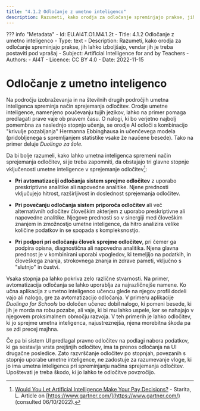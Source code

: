 ```yaml
---
title: "4.1.2 Odločanje z umetno inteligenco"
description: Razumeti, kako orodja za odločanje spreminjajo prakse, jih lahko izboljšajo, vendar jih je treba postaviti pod vprašaj
---
```

??? info "Metadata"
    - Id: EU.AI4T.O1.M4.1.2t
    - Title: 4.1.2 Odločanje z umetno inteligenco
    - Type: text
    - Description: Razumeti, kako orodja za odločanje spreminjajo prakse, jih lahko izboljšajo, vendar jih je treba postaviti pod vprašaj
    - Subject: Artificial Intelligence for and by Teachers
    - Authors:
        - AI4T 
    - Licence: CC BY 4.0
    - Date: 2022-11-15


# Odločanje z umetno inteligenco

Na področju izobraževanja in na številnih drugih področjih umetna inteligenca spreminja način sprejemanja odločitev. Orodje umetne inteligence, namenjeno poučevanju tujih jezikov, lahko na primer pomaga predlagati prave vaje ob pravem času.
O nalogi, ki bo verjetno najbolj pomembna za naslednjo stopnjo učenja, se orodje AI odloči s kombinacijo "krivulje pozabljanja" Hermanna Ebbinghausa in učenčevega modela (pridobljenega s spremljanjem statistike vsake že naučene besede). Tako na primer deluje *Duolingo za šole*.

Da bi bolje razumeli, kako lahko umetna inteligenca spremeni način sprejemanja odločitev, si je treba zapomniti, da obstajajo tri glavne stopnje vključenosti umetne inteligence v sprejemanje odločitev[^1]:

- **Pri avtomatizaciji odločanja** **sistem sprejme odločitev** z uporabo preskriptivne analitike ali napovedne analitike. Njene prednosti vključujejo hitrost, razširljivost in doslednost sprejemanja odločitev.

- **Pri povečanju odločanja** **sistem priporoča odločitev** ali več alternativnih odločitev človeškim akterjem z uporabo preskriptivne ali napovedne analitike. Njegove prednosti so v sinergiji med človeškim znanjem in zmožnostjo umetne inteligence, da hitro analizira velike količine podatkov in se spopada s kompleksnostjo.

- **Pri podpori pri odločanju človek sprejme odločitev**, pri čemer ga podpira opisna, diagnostična ali napovedna analitika. Njena glavna prednost je v kombinirani uporabi vpogledov, ki temeljijo na podatkih, in človeškega znanja, strokovnega znanja in zdrave pameti, vključno s "slutnjo" in čustvi.

Vsaka stopnja pa lahko pokriva zelo različne stvarnosti. Na primer, avtomatizacija odločanja se lahko uporablja za najrazličnejše namene. Ko učna aplikacija z umetno inteligenco učencu glede na njegov profil dodeli vajo ali nalogo, gre za avtomatizacijo odločanja. V primeru aplikacije *Duolingo for Schools* bo določen učenec dobil nalogo, ki pomeni besede, ki jih je morda na robu pozabe, ali vaje, ki bi mu lahko uspele, ker se nahajajo v njegovem proksimalnem območju razvoja. V teh primerih je lahko odločitev, ki jo sprejme umetna inteligenca, najustreznejša, njena morebitna škoda pa se zdi precej majhna.

Če pa bi sistem UI predlagal pravno odločitev na podlagi nabora podatkov, ki ga sestavlja vrsta prejšnjih odločitev, ima ta prenos odločanja na UI drugačne posledice. Zato razvrščanje odločitev po stopnjah, povezanih s stopnjo uporabe umetne inteligence, ne zadostuje za razumevanje vloge, ki jo ima umetna inteligenca pri spreminjanju načina sprejemanja odločitev. Upoštevati je treba škodo, ki jo lahko te odločitve povzročijo.

[^1]: [Would You Let Artificial Intelligence Make Your Pay Decisions?](https://www.gartner.com/smarterwithgartner/would-you-let-artificial-intelligence-make-your-pay-decisions) - Starita, L. Article on [https://www.gartner.com/](https://www.gartner.com/) (consulted 06/10/2022).
